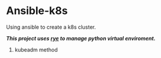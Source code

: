 # Ansible-k8s
Using ansible to create a k8s cluster.

***This project uses [rye](https://github.com/mitsuhiko/rye) to manage python virtual enviroment.***

1. kubeadm method